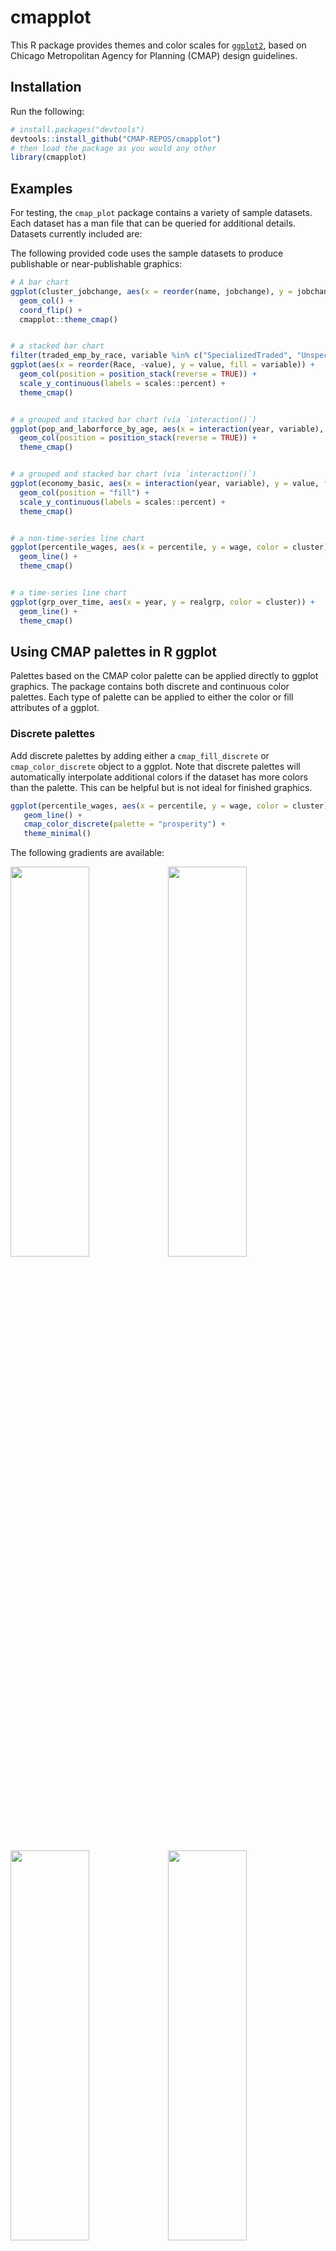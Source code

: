 
<!-- README.md is generated from README.Rmd. Please edit that file -->

# cmapplot

This R package provides themes and color scales for
[`ggplot2`](https://github.com/tidyverse/ggplot2), based on Chicago
Metropolitan Agency for Planning (CMAP) design guidelines.

## Installation

Run the following:

``` r
# install.packages("devtools")
devtools::install_github("CMAP-REPOS/cmapplot")
# then load the package as you would any other
library(cmapplot)
```

## Examples

For testing, the `cmap_plot` package contains a variety of sample
datasets. Each dataset has a man file that can be queried for additional
details. Datasets currently included are:

The following provided code uses the sample datasets to produce
publishable or near-publishable graphics:

``` r
# A bar chart
ggplot(cluster_jobchange, aes(x = reorder(name, jobchange), y = jobchange, fill = category)) +
  geom_col() +
  coord_flip() +
  cmapplot::theme_cmap()


# a stacked bar chart
filter(traded_emp_by_race, variable %in% c("SpecializedTraded", "UnspecializedTraded")) %>%
ggplot(aes(x = reorder(Race, -value), y = value, fill = variable)) +
  geom_col(position = position_stack(reverse = TRUE)) +
  scale_y_continuous(labels = scales::percent) +
  theme_cmap()


# a grouped and stacked bar chart (via `interaction()`)
ggplot(pop_and_laborforce_by_age, aes(x = interaction(year, variable), y = value, fill = age)) +
  geom_col(position = position_stack(reverse = TRUE)) +
  theme_cmap()


# a grouped and stacked bar chart (via `interaction()`)
ggplot(economy_basic, aes(x = interaction(year, variable), y = value, fill = sector)) +
  geom_col(position = "fill") +
  scale_y_continuous(labels = scales::percent) +
  theme_cmap()


# a non-time-series line chart
ggplot(percentile_wages, aes(x = percentile, y = wage, color = cluster)) +
  geom_line() +
  theme_cmap()


# a time-series line chart
ggplot(grp_over_time, aes(x = year, y = realgrp, color = cluster)) +
  geom_line() +
  theme_cmap()
```

## Using CMAP palettes in R ggplot

Palettes based on the CMAP color palette can be applied directly to
ggplot graphics. The package contains both discrete and continuous color
palettes. Each type of palette can be applied to either the color or
fill attributes of a ggplot.

### Discrete palettes

Add discrete palettes by adding either a `cmap_fill_discrete` or
`cmap_color_discrete` object to a ggplot. Note that discrete palettes
will automatically interpolate additional colors if the dataset has more
colors than the palette. This can be helpful but is not ideal for
finished graphics.

``` r
ggplot(percentile_wages, aes(x = percentile, y = wage, color = cluster)) +
   geom_line() +
   cmap_color_discrete(palette = "prosperity") + 
   theme_minimal()
```

The following gradients are available:

<img src="man/figures/README-unnamed-chunk-6-1.png" width="50%" height="40%" /><img src="man/figures/README-unnamed-chunk-6-2.png" width="50%" height="40%" />

<img src="man/figures/README-unnamed-chunk-7-1.png" width="50%" height="40%" /><img src="man/figures/README-unnamed-chunk-7-2.png" width="50%" height="40%" />

<img src="man/figures/README-unnamed-chunk-8-1.png" width="50%" height="40%" /><img src="man/figures/README-unnamed-chunk-8-2.png" width="50%" height="40%" />

<img src="man/figures/README-unnamed-chunk-9-1.png" width="50%" height="40%" />

### Continuous palettes

Add continuous palettes by adding either a `cmap_fill_continuous` or
`cmap_color_continuous` object to a ggplot. As in:

``` r
percentile_wages %>% 
  filter(cluster %in% c("Biopharaceuticals", "Hospitality and Tourism", "Paper and Packaging")) %>% 
  ggplot(., aes(x = cluster, y = wage, color = percentile)) +
  geom_point() +
  cmap_color_continuous(palette = "red_purple") +
  theme_minimal()
```

The following gradients are available:

<img src="man/figures/README-unnamed-chunk-11-1.png" width="50%" height="40%" /><img src="man/figures/README-unnamed-chunk-11-2.png" width="50%" height="40%" />

<img src="man/figures/README-unnamed-chunk-12-1.png" width="50%" height="40%" /><img src="man/figures/README-unnamed-chunk-12-2.png" width="50%" height="40%" />

<img src="man/figures/README-unnamed-chunk-13-1.png" width="50%" height="40%" /><img src="man/figures/README-unnamed-chunk-13-2.png" width="50%" height="40%" />

<img src="man/figures/README-unnamed-chunk-14-1.png" width="50%" height="40%" /><img src="man/figures/README-unnamed-chunk-14-2.png" width="50%" height="40%" />

<img src="man/figures/README-unnamed-chunk-15-1.png" width="50%" height="40%" /><img src="man/figures/README-unnamed-chunk-15-2.png" width="50%" height="40%" />

<img src="man/figures/README-unnamed-chunk-16-1.png" width="50%" height="40%" /><img src="man/figures/README-unnamed-chunk-16-2.png" width="50%" height="40%" />

<img src="man/figures/README-unnamed-chunk-17-1.png" width="50%" height="40%" /><img src="man/figures/README-unnamed-chunk-17-2.png" width="50%" height="40%" />
